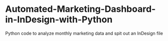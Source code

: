 # Automated-Marketing-Dashboard-in-InDesign-with-Python
Python code to analyze monthly marketing data and spit out an InDesign file
